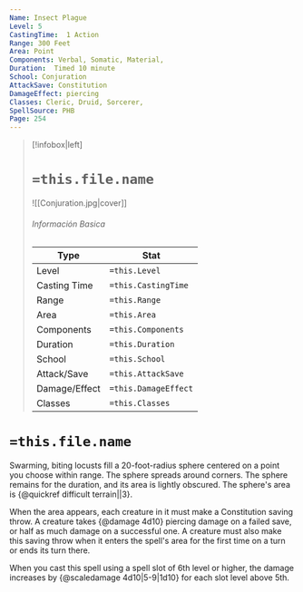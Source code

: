 ```yaml
---
Name: Insect Plague
Level: 5
CastingTime:  1 Action 
Range: 300 Feet
Area: Point
Components: Verbal, Somatic, Material, 
Duration:  Timed 10 minute
School: Conjuration
AttackSave: Constitution
DamageEffect: piercing
Classes: Cleric, Druid, Sorcerer, 
SpellSource: PHB
Page: 254
---
```


>[!infobox|left]
># `=this.file.name`
>![[Conjuration.jpg|cover]]
> ###### Información Basica
> Type |  Stat |
> ---|---|
> Level | `=this.Level` |
> Casting Time | `=this.CastingTime` |
> Range | `=this.Range` |
> Area | `=this.Area` |
> Components | `=this.Components` |
> Duration | `=this.Duration` |
> School | `=this.School` |
> Attack/Save | `=this.AttackSave` |
> Damage/Effect | `=this.DamageEffect` |
> Classes | `=this.Classes` |

# `=this.file.name`
Swarming, biting locusts fill a 20-foot-radius sphere centered on a point you choose within range. The sphere spreads around corners. The sphere remains for the duration, and its area is lightly obscured. The sphere&#x27;s area is {@quickref difficult terrain||3}.

When the area appears, each creature in it must make a Constitution saving throw. A creature takes {@damage 4d10} piercing damage on a failed save, or half as much damage on a successful one. A creature must also make this saving throw when it enters the spell&#x27;s area for the first time on a turn or ends its turn there.



 


 


When you cast this spell using a spell slot of 6th level or higher, the damage increases by {@scaledamage 4d10|5-9|1d10} for each slot level above 5th. 